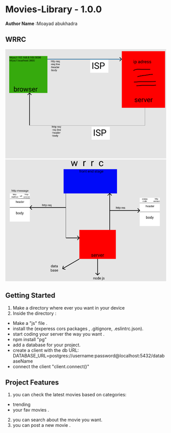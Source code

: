 # Movies-Library - 1.0.0

**Author Name** :Moayad abukhadra

## WRRC



![wrrc1](https://github.com/moayadabukhadra/Movies-Library/blob/master/Screenshot%20(41).png?raw=true)
![wrrc2](https://github.com/moayadabukhadra/Movies-Library/blob/master/Screenshot%20(44).png?raw=true)


## Getting Started
1. Make a directory where ever you want in your device 
2. Inside the directory :
- Make a "js" file .
- install the (experess cors packages , .gitignore, .eslintrc.json).
- start coding your server the way you want .
- npm install "pg"
- add a database for your project.
- create a client with the db URL:
DATABASE_URL=postgres://username:password@localhost:5432/databaseName
- connect the client "client.connect()"


## Project Features
1. you can check the latest movies based on categories:
- trending
- your fav movies .
2. you can search about the movie you want.
3. you can post a new movie .



